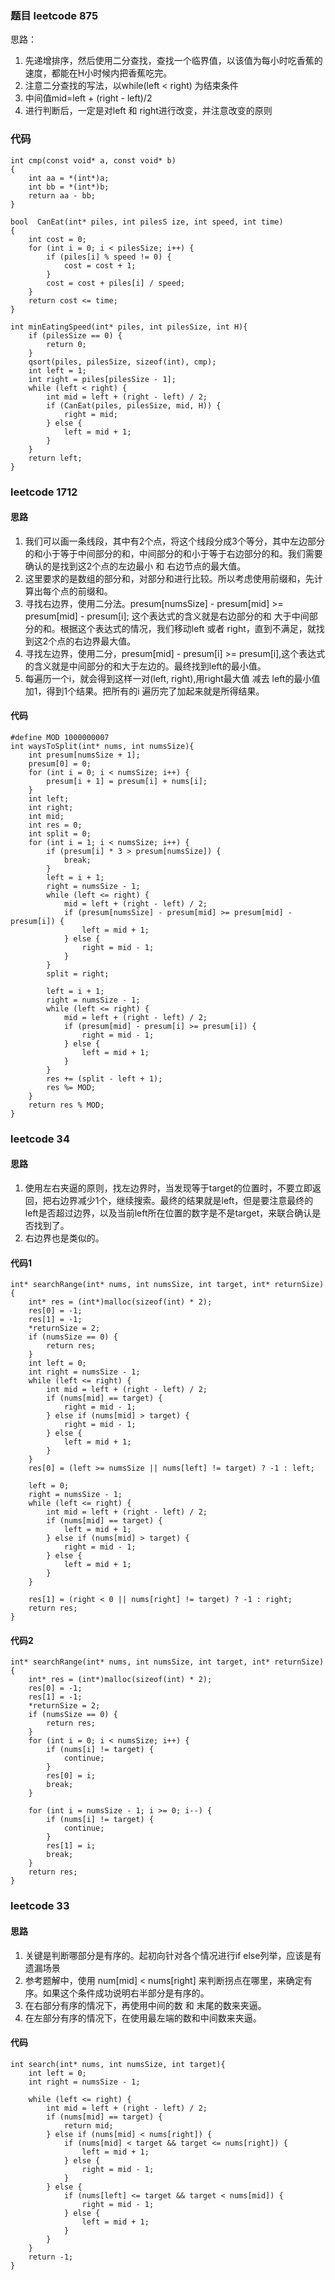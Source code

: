### 题目 leetcode 875
思路：
1. 先递增排序，然后使用二分查找，查找一个临界值，以该值为每小时吃香蕉的速度，都能在H小时候内把香蕉吃完。
2. 注意二分查找的写法，以while(left < right) 为结束条件
3. 中间值mid=left + (right - left)/2
4. 进行判断后，一定是对left 和 right进行改变，并注意改变的原则

### 代码
```
int cmp(const void* a, const void* b)
{
    int aa = *(int*)a;
    int bb = *(int*)b;
    return aa - bb;
}

bool  CanEat(int* piles, int pilesS ize, int speed, int time)
{
    int cost = 0;
    for (int i = 0; i < pilesSize; i++) {
        if (piles[i] % speed != 0) {
            cost = cost + 1;
        }
        cost = cost + piles[i] / speed;
    }
    return cost <= time;
}

int minEatingSpeed(int* piles, int pilesSize, int H){
    if (pilesSize == 0) {
        return 0;
    }
    qsort(piles, pilesSize, sizeof(int), cmp);
    int left = 1;
    int right = piles[pilesSize - 1];
    while (left < right) {
        int mid = left + (right - left) / 2;
        if (CanEat(piles, pilesSize, mid, H)) {
            right = mid;
        } else {
            left = mid + 1;
        }
    }
    return left;
}
```
### leetcode 1712
#### 思路
1. 我们可以画一条线段，其中有2个点，将这个线段分成3个等分，其中左边部分的和小于等于中间部分的和，中间部分的和小于等于右边部分的和。我们需要确认的是找到这2个点的左边最小 和 右边节点的最大值。
2. 这里要求的是数组的部分和，对部分和进行比较。所以考虑使用前缀和，先计算出每个点的前缀和。
3. 寻找右边界，使用二分法。presum[numsSize] - presum[mid] >= presum[mid] - presum[i]; 这个表达式的含义就是右边部分的和 大于中间部分的和。根据这个表达式的情况，我们移动left 或者 right，直到不满足，就找到这2个点的右边界最大值。
4. 寻找左边界，使用二分，presum[mid] - presum[i] >= presum[i],这个表达式的含义就是中间部分的和大于左边的。最终找到left的最小值。
5. 每遍历一个i，就会得到这样一对(left, right),用right最大值 减去 left的最小值 加1，得到1个结果。把所有的i 遍历完了加起来就是所得结果。
#### 代码
```
#define MOD 1000000007
int waysToSplit(int* nums, int numsSize){
    int presum[numsSize + 1];
    presum[0] = 0;
    for (int i = 0; i < numsSize; i++) {
        presum[i + 1] = presum[i] + nums[i];
    }
    int left;
    int right;
    int mid;
    int res = 0;
    int split = 0;
    for (int i = 1; i < numsSize; i++) {
        if (presum[i] * 3 > presum[numsSize]) {
            break;
        }
        left = i + 1;
        right = numsSize - 1;
        while (left <= right) {
            mid = left + (right - left) / 2;
            if (presum[numsSize] - presum[mid] >= presum[mid] - presum[i]) {
                left = mid + 1;
            } else {
                right = mid - 1;
            }
        }
        split = right;

        left = i + 1;
        right = numsSize - 1;
        while (left <= right) {
            mid = left + (right - left) / 2;
            if (presum[mid] - presum[i] >= presum[i]) {
                right = mid - 1; 
            } else {
                left = mid + 1;
            }
        }
        res += (split - left + 1);
        res %= MOD;
    }
    return res % MOD;
}
```
### leetcode 34
#### 思路
1. 使用左右夹逼的原则，找左边界时，当发现等于target的位置时，不要立即返回，把右边界减少1个，继续搜索。最终的结果就是left，但是要注意最终的left是否超过边界，以及当前left所在位置的数字是不是target，来联合确认是否找到了。
2. 右边界也是类似的。

#### 代码1
```
int* searchRange(int* nums, int numsSize, int target, int* returnSize){
    int* res = (int*)malloc(sizeof(int) * 2);
    res[0] = -1;
    res[1] = -1;
    *returnSize = 2;
    if (numsSize == 0) {
        return res;
    }
    int left = 0;
    int right = numsSize - 1;
    while (left <= right) {
        int mid = left + (right - left) / 2;
        if (nums[mid] == target) {
            right = mid - 1;
        } else if (nums[mid] > target) {
            right = mid - 1;
        } else {
            left = mid + 1;
        }
    }
    res[0] = (left >= numsSize || nums[left] != target) ? -1 : left;

    left = 0;
    right = numsSize - 1;
    while (left <= right) {
        int mid = left + (right - left) / 2;
        if (nums[mid] == target) {
            left = mid + 1;
        } else if (nums[mid] > target) {
            right = mid - 1;
        } else {
            left = mid + 1;
        }
    }

    res[1] = (right < 0 || nums[right] != target) ? -1 : right; 
    return res;
}
```

#### 代码2
```
int* searchRange(int* nums, int numsSize, int target, int* returnSize){
    int* res = (int*)malloc(sizeof(int) * 2);
    res[0] = -1;
    res[1] = -1;
    *returnSize = 2;
    if (numsSize == 0) {
        return res;
    }
    for (int i = 0; i < numsSize; i++) {
        if (nums[i] != target) {
            continue;
        }
        res[0] = i;
        break;
    }    

    for (int i = numsSize - 1; i >= 0; i--) {
        if (nums[i] != target) {
            continue;
        }
        res[1] = i;
        break;
    }
    return res;
}
```

### leetcode 33
#### 思路
1. 关键是判断哪部分是有序的。起初向针对各个情况进行if else列举，应该是有遗漏场景
2. 参考题解中，使用 num[mid] < nums[right] 来判断拐点在哪里，来确定有序。如果这个条件成功说明右半部分是有序的。
3. 在右部分有序的情况下，再使用中间的数 和 末尾的数来夹逼。
4. 在左部分有序的情况下，在使用最左端的数和中间数来夹逼。

#### 代码
```
int search(int* nums, int numsSize, int target){
    int left = 0;
    int right = numsSize - 1;

    while (left <= right) {
        int mid = left + (right - left) / 2;
        if (nums[mid] == target) {
            return mid;
        } else if (nums[mid] < nums[right]) {
            if (nums[mid] < target && target <= nums[right]) {
                left = mid + 1;
            } else {
                right = mid - 1;
            }
        } else {
            if (nums[left] <= target && target < nums[mid]) {
                right = mid - 1;
            } else {
                left = mid + 1;
            }
        }
    }
    return -1;
}
```